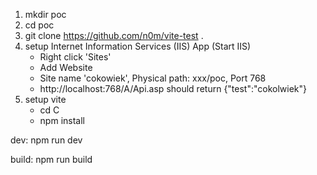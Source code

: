 1.  mkdir poc
2.  cd poc
3.  git clone https://github.com/n0m/vite-test .
4.  setup Internet Information Services (IIS) App (Start IIS)
    -  Right click 'Sites'
    -  Add Website 
    -  Site name 'cokowiek', Physical path: xxx/poc, Port 768
    -  http://localhost:768/A/Api.asp should return {"test":"cokolwiek"}
5.  setup vite
    - cd C
    - npm install 

dev:
npm run dev 

build:
npm run build
